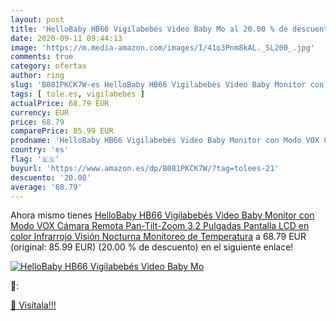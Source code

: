 ```yaml
---
layout: post
title: 'HelloBaby HB66 Vigilabebés Video Baby Mo al 20.00 % de descuento'
date: 2020-09-11 09:44:13
image: 'https://m.media-amazon.com/images/I/41o3Pnm8kAL._SL200_.jpg'
comments: true
category: ofertas
author: ring
slug: 'B081PKCK7W-es HelloBaby HB66 Vigilabebés Video Baby Monitor con Modo VOX...'
tags: [ tole.es, vigilabebés ]
actualPrice: 68.79 EUR
currency: EUR
price: 68.79
comparePrice: 85.99 EUR
prodname: 'HelloBaby HB66 Vigilabebés Video Baby Monitor con Modo VOX Cámara Remota Pan-Tilt-Zoom 3.2 Pulgadas Pantalla LCD en color Infrarrojo Visión Nocturna Monitoreo de Temperatura'
country: 'es'
flag: '🇪🇸'
buyurl: 'https://www.amazon.es/dp/B081PKCK7W/?tag=tolees-21'
descuento: '20.00'
average: '68.79'
---
```


Ahora mismo tienes [HelloBaby HB66 Vigilabebés Video Baby Monitor con Modo VOX Cámara Remota Pan-Tilt-Zoom 3.2 Pulgadas Pantalla LCD en color Infrarrojo Visión Nocturna Monitoreo de Temperatura](https://www.amazon.es/dp/B081PKCK7W/?tag=tolees-21) a 68.79 EUR (original: 85.99 EUR) (20.00 %  de descuento) en el siguiente enlace!

[![HelloBaby HB66 Vigilabebés Video Baby Mo](https://m.media-amazon.com/images/I/41o3Pnm8kAL._SL200_.jpg)](https://www.amazon.es/dp/B081PKCK7W/?tag=tolees-21)

🔎:


[🛒 Visítala!!!](https://www.amazon.es/dp/B081PKCK7W/?tag=tolees-21)
